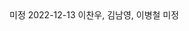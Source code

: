 <title>2일차</title>
<subtitle>미정</subtitle>
<timestamp>2022-12-13</timestamp>
<email>이찬우, 김남영, 이병철</email>
<urls>
미정
</urls>